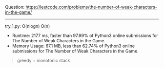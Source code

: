 Question: https://leetcode.com/problems/the-number-of-weak-characters-in-the-game/

---

try_1.py: O(nlogn) O(n)

* Runtime: 2177 ms, faster than 97.99% of Python3 online submissions for The Number of Weak Characters in the Game.
* Memory Usage: 67.1 MB, less than 62.74% of Python3 online submissions for The Number of Weak Characters in the Game.

> greedy + monotonic stack
